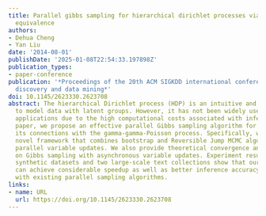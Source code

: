 ```yaml
---
title: Parallel gibbs sampling for hierarchical dirichlet processes via gamma processes
  equivalence
authors:
- Dehua Cheng
- Yan Liu
date: '2014-08-01'
publishDate: '2025-01-08T22:54:33.197898Z'
publication_types:
- paper-conference
publication: '*Proceedings of the 20th ACM SIGKDD international conference on Knowledge
  discovery and data mining*'
doi: 10.1145/2623330.2623708
abstract: The hierarchical Dirichlet process (HDP) is an intuitive and elegant technique
  to model data with latent groups. However, it has not been widely used for practical
  applications due to the high computational costs associated with inference. In this
  paper, we propose an effective parallel Gibbs sampling algorithm for HDP by exploring
  its connections with the gamma-gamma-Poisson process. Specifically, we develop a
  novel framework that combines bootstrap and Reversible Jump MCMC algorithm to enable
  parallel variable updates. We also provide theoretical convergence analysis based
  on Gibbs sampling with asynchronous variable updates. Experiment results on both
  synthetic datasets and two large-scale text collections show that our algorithm
  can achieve considerable speedup as well as better inference accuracy for HDP compared
  with existing parallel sampling algorithms.
links:
- name: URL
  url: https://doi.org/10.1145/2623330.2623708
---
```

